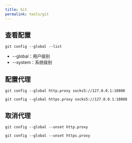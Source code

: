 ```yaml
---
title: Git
permalink: tools/git
---
```

## 查看配置

`git config --global --list`

- --global：用户级别
- --system：系统级别

## 配置代理

`git config --global http.proxy socks5://127.0.0.1:10808`

`git config --global https.proxy socks5://127.0.0.1:10808`

## 取消代理

`git config --global --unset http.proxy`

`git config --global --unset https.proxy`

